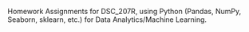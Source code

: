 Homework Assignments for DSC_207R, using Python (Pandas, NumPy, Seaborn, sklearn, etc.) for Data Analytics/Machine Learning.
